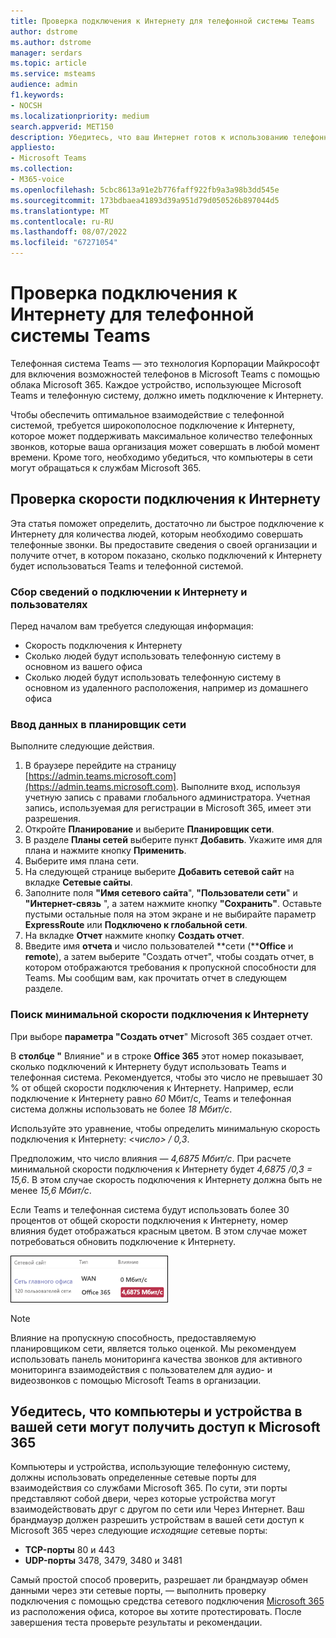 ```yaml
---
title: Проверка подключения к Интернету для телефонной системы Teams
author: dstrome
ms.author: dstrome
manager: serdars
ms.topic: article
ms.service: msteams
audience: admin
f1.keywords:
- NOCSH
ms.localizationpriority: medium
search.appverid: MET150
description: Убедитесь, что ваш Интернет готов к использованию телефонной системы Teams
appliesto:
- Microsoft Teams
ms.collection:
- M365-voice
ms.openlocfilehash: 5cbc8613a91e2b776faff922fb9a3a98b3dd545e
ms.sourcegitcommit: 173bdbaea41893d39a951d79d050526b897044d5
ms.translationtype: MT
ms.contentlocale: ru-RU
ms.lasthandoff: 08/07/2022
ms.locfileid: "67271054"
---
```

# <a name="check-your-internet-connection-for-teams-phone-system"></a>Проверка подключения к Интернету для телефонной системы Teams

Телефонная система Teams — это технология Корпорации Майкрософт для включения возможностей телефонов в Microsoft Teams с помощью облака Microsoft 365. Каждое устройство, использующее Microsoft Teams и телефонную систему, должно иметь подключение к Интернету.

Чтобы обеспечить оптимальное взаимодействие с телефонной системой, требуется широкополосное подключение к Интернету, которое может поддерживать максимальное количество телефонных звонков, которые ваша организация может совершать в любой момент времени. Кроме того, необходимо убедиться, что компьютеры в сети могут обращаться к службам Microsoft 365.

## <a name="check-your-internet-connection-speed"></a>Проверка скорости подключения к Интернету

Эта статья поможет определить, достаточно ли быстрое подключение к Интернету для количества людей, которым необходимо совершать телефонные звонки. Вы предоставите сведения о своей организации и получите отчет, в котором показано, сколько подключений к Интернету будет использоваться Teams и телефонной системой.

### <a name="gather-information-about-your-internet-connection-and-users"></a>Сбор сведений о подключении к Интернету и пользователях

Перед началом вам требуется следующая информация:

* Скорость подключения к Интернету
* Сколько людей будут использовать телефонную систему в основном из вашего офиса
* Сколько людей будут использовать телефонную систему в основном из удаленного расположения, например из домашнего офиса

### <a name="enter-your-information-into-the-network-planner"></a>Ввод данных в планировщик сети

Выполните следующие действия.

1. В браузере перейдите на страницу [https://admin.teams.microsoft.com](https://admin.teams.microsoft.com). Выполните вход, используя учетную запись с правами глобального администратора. Учетная запись, используемая для регистрации в Microsoft 365, имеет эти разрешения.
2. Откройте **Планирование** и выберите **Планировщик сети**.
3. В разделе **Планы сетей** выберите пункт **Добавить**. Укажите имя для плана и нажмите кнопку **Применить**.
4. Выберите имя плана сети.
5. На следующей странице выберите **Добавить сетевой сайт** на вкладке **Сетевые сайты**.
6. Заполните поля **"Имя сетевого сайта**", **"Пользователи сети**" и **"Интернет-связь** ", а затем нажмите кнопку **"Сохранить"**. Оставьте пустыми остальные поля на этом экране и не выбирайте параметр **ExpressRoute** или **Подключено к глобальной сети**.
7. На вкладке **Отчет** нажмите кнопку **Создать отчет**.
8. Введите имя **отчета** и число пользователей **сети (****Office** и **remote**), а затем выберите "Создать отчет", чтобы создать отчет, в котором отображаются требования к пропускной способности для Teams. Мы сообщим вам, как прочитать отчет в следующем разделе.

### <a name="find-your-minimum-internet-connection-speed"></a>Поиск минимальной скорости подключения к Интернету

При выборе **параметра "Создать отчет**" Microsoft 365 создает отчет.

В **столбце "** Влияние" и в строке **Office 365** этот номер показывает, сколько подключений к Интернету будут использовать Teams и телефонная система. Рекомендуется, чтобы это число не превышает 30 % от общей скорости подключения к Интернету. Например, если подключение к Интернету равно *60* Мбит/с, Teams и телефонная система должны использовать не более *18 Мбит/с*.

Используйте это уравнение, чтобы определить минимальную скорость подключения к Интернету: <*число> / 0,3*.  

Предположим, что число влияния *— 4,6875 Мбит/с*. При расчете минимальной скорости подключения к Интернету будет *4,6875 /0,3 = 15,6*. В этом случае скорость подключения к Интернету должна быть не менее *15,6 Мбит/с*.

Если Teams и телефонная система будут использовать более 30 процентов от общей скорости подключения к Интернету,  номер влияния будет отображаться красным цветом. В этом случае может потребоваться обновить подключение к Интернету.

![Предупреждение о скорости подключения.](../media/network-planner-report-speed-warning.png)

>[!NOTE]
> Влияние на пропускную способность, предоставляемую планировщиком сети, является только оценкой. Мы рекомендуем использовать панель мониторинга качества [](../cqd-what-is-call-quality-dashboard.md) звонков для активного мониторинга взаимодействия с пользователем для аудио- и видеозвонков с помощью Microsoft Teams в организации.

## <a name="make-sure-the-computers-and-devices-on-your-network-can-reach-microsoft-365"></a>Убедитесь, что компьютеры и устройства в вашей сети могут получить доступ к Microsoft 365

Компьютеры и устройства, использующие телефонную систему, должны использовать определенные сетевые порты для взаимодействия со службами Microsoft 365. По сути, эти порты представляют собой двери, через которые устройства могут взаимодействовать друг с другом по сети или Через Интернет. Ваш брандмауэр должен разрешить устройствам в вашей сети доступ к Microsoft 365 через следующие *исходящие* сетевые порты:

* **TCP-порты** 80 и 443
* **UDP-порты** 3478, 3479, 3480 и 3481

Самый простой способ проверить, разрешает ли брандмауэр обмен данными через эти сетевые порты, — выполнить проверку подключения с помощью средства сетевого подключения [Microsoft 365](/microsoft-365/enterprise/office-365-network-mac-perf-onboarding-tool) из расположения офиса, которое вы хотите протестировать. После завершения теста проверьте результаты и рекомендации.
